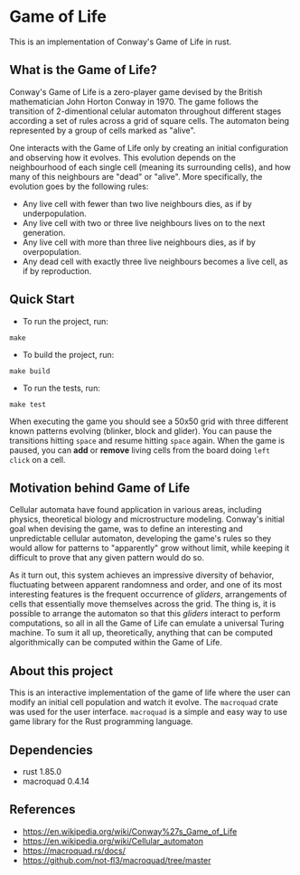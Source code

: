 # Game of Life
This is an implementation of Conway's Game of Life in rust. 

## What is the Game of Life?
Conway's Game of Life is a zero-player game devised by the British mathematician John Horton Conway in 1970. The game follows the transition of 2-dimentional celular automaton throughout different stages according a set of rules across a grid of square cells. The automaton being represented by a group of cells marked as "alive". 

One interacts with the Game of Life only by creating an initial configuration and observing how it evolves. This evolution depends on the neighbourhood of each single cell (meaning its surrounding cells), and how many of this neighbours are "dead" or "alive". More specifically, the evolution goes by the following rules:
- Any live cell with fewer than two live neighbours dies, as if by underpopulation.
- Any live cell with two or three live neighbours lives on to the next generation.
- Any live cell with more than three live neighbours dies, as if by overpopulation.
- Any dead cell with exactly three live neighbours becomes a live cell, as if by reproduction.

## Quick Start

- To run the project, run:
```
make
```
- To build the project, run:
```
make build
```
- To run the tests, run:
```
make test
```

When executing the game you should see a 50x50 grid with three different known patterns evolving (blinker, block and glider). You can pause the transitions hitting ```space``` and resume hitting ```space``` again. When the game is paused, you can **add** or **remove** living cells from the board doing ```left click``` on a cell.

## Motivation behind Game of Life
Cellular automata have found application in various areas, including physics, theoretical biology and microstructure modeling. Conway's initial goal when devising the game, was to define an interesting and unpredictable cellular automaton, developing the game's rules so they would allow for patterns to "apparently" grow without limit, while keeping it difficult to prove that any given pattern would do so. 

As it turn out, this system achieves an impressive diversity of behavior, fluctuating between apparent randomness and order, and one of its most interesting features is the frequent occurrence of _gliders_, arrangements of cells that essentially move themselves across the grid. The thing is, it is possible to arrange the automaton so that this _gliders_ interact to perform computations, so all in all the Game of Life can emulate a universal Turing machine. To sum it all up, theoretically, anything that can be computed algorithmically can be computed within the Game of Life.

## About this project
This is an interactive implementation of the game of life where the user can modify an initial cell population and watch it evolve. The ```macroquad``` crate was used for the user interface. ```macroquad``` is a simple and easy way to use game library for the Rust programming language.

## Dependencies
- rust 1.85.0
- macroquad 0.4.14

## References
- https://en.wikipedia.org/wiki/Conway%27s_Game_of_Life
- https://en.wikipedia.org/wiki/Cellular_automaton
- https://macroquad.rs/docs/
- https://github.com/not-fl3/macroquad/tree/master
